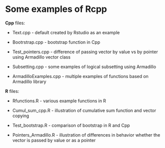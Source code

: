 # Some examples of Rcpp

**Cpp** files:

  - Text.cpp - default created by Rstudio as an example
  
  - Bootrstrap.cpp - bootstrap function in Cpp
  
  - Test_pointers.cpp - difference of passing vector by value vs by pointer using Armadillo vector class
  
  - Subsetting.cpp - some examples of logical subsetting using Armadillo
  
  - ArmadilloExamples.cpp - multiple examples of functions based on Armadillo library

**R** files:

  - Rfunctions.R - various example functions in R
  
  - Cumul_sum_cpp.R - illustration of cumulative sum function and vector copying
  
  - Test_bootstrap.R - comparison of bootstrap in R and Cpp
  
  - Pointers_Armadillo.R - illustration of differences in behavior whether the vector is passed by value or as a pointer